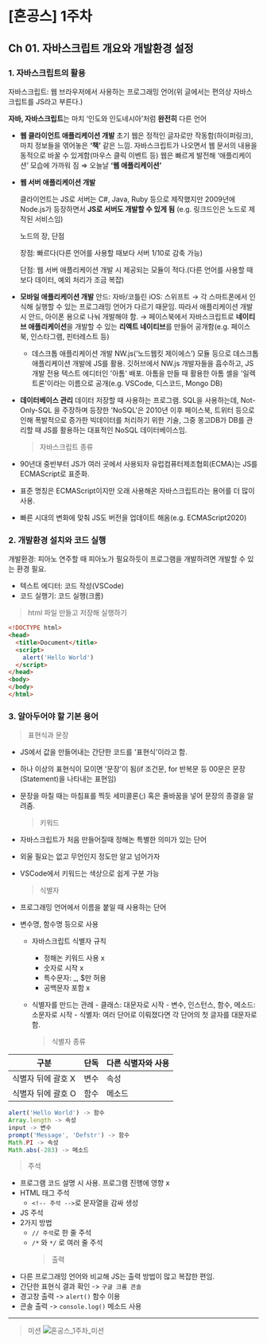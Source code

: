 # [혼공스] 1주차

## Ch 01. 자바스크립트 개요와 개발환경 설정

### 1. 자바스크립트의 활용

자바스크립트: 웹 브라우저에서 사용하는 프로그래밍 언어(위 글에서는 편의상 자바스크립트를 JS라고 부른다.)

**자바, 자바스크립트**는 마치 ‘인도와 인도네시아’처럼 **완전히** 다른 언어

- **웹 클라이언트 애플리케이션 개발**
  초기 웹은 정적인 글자로만 작동함(하이퍼링크), 마치 정보들을 엮어놓은 **‘책’** 같은 느낌.
  자바스크립트가 나오면서 웹 문서의 내용을 동적으로 바꿀 수 있게함(마우스 클릭 이벤트 등)
  웹은 빠르게 발전해 ‘애플리케이션’ 모습에 가까워 짐 ⇒ 오늘날 **‘웹 애플리케이션’**
- **웹 서버 애플리케이션 개발**

  클라이언트는 JS로 서버는 C#, Java, Ruby 등으로 제작했지만 2009년에 Node.js가 등장하면서 **JS로 서버도 개발할 수 있게 됨** (e.g. 링크드인은 노드로 제작된 서비스임)

  노드의 장, 단점

  장점: 빠르다(다른 언어를 사용할 때보다 서버 1/10로 감축 가능)

  단점: 웹 서버 애플리케이션 개발 시 제공되는 모듈이 적다.(다른 언어를 사용할 때보다 데이터, 예외 처리가 조금 복잡)

- **모바일 애플리케이션 개발**
  안드: 자바/코틀린
  iOS: 스위프트
  → 각 스마트폰에서 인식해 실행할 수 있는 프로그래밍 언어가 다르기 때문임. 따라서 애플리케이션 개발 시 안드, 아이폰 용으로 나눠 개발해야 함.
  → 페이스북에서 자바스크립트로 **네이티브 애플리케이션**을 개발할 수 있는 **리액트 네이티브**를 만들어 공개함(e.g. 페이스북, 인스타그램, 핀터레스트 등)
  - 데스크톱 애플리케이션 개발
    NW.js(’노드웹킷 제이에스’) 모듈 등으로 데스크톱 애플리케이션 개발에 JS를 활용.
    깃허브에서 NW.js 개발자들을 흡수하고, JS 개발 전용 텍스트 에디터인 '아톰' 배포. 아톰을 만들 때 활용한 아톰 셸을 '일렉트론'이라는 이름으로 공개(e.g. VSCode, 디스코드, Mongo DB)
- **데이터베이스 관리**
  데이터 저장할 때 사용하는 프로그램.
  SQL을 사용하는데, Not-Only-SQL 을 주장하며 등장한 'NoSQL'은 2010년 이후 페이스북, 트위터 등으로 인해 폭발적으로 증가한 빅데이터를 처리하기 위한 기술, 그중 몽고DB가 DB를 관리할 때 JS를 활용하는 대표적인 NoSQL 데이터베이스임.
  > 자바스크립트 종류
- 90년대 중반부터 JS가 여러 곳에서 사용되자 유럽컴퓨터제조협회(ECMA)는 JS를 ECMAScript로 표준화.
- 표준 명칭은 ECMAScript이지만 오래 사용해온 자바스크립트라는 용어를 더 많이 사용.
- 빠른 시대의 변화에 맞춰 JS도 버전을 업데이트 해옴(e.g. ECMAScript2020)

### 2. 개발환경 설치와 코드 실행

개발환경: 피아노 연주할 때 피아노가 필요하듯이 프로그램을 개발하려면 개발할 수 있는 환경 필요.

- 텍스트 에디터: 코드 작성(VSCode)
- 코드 실행기: 코드 실행(크롬)

> html 파일 만들고 저장해 실행하기

```html
<!DOCTYPE html>
<head>
  <title>Document</title>
  <script>
    alert('Hello World')
  </script>
</head>
<body>
</body>
</html>
```

### 3. 알아두어야 할 기본 용어

> 표현식과 문장

- JS에서 값을 만들어내는 간단한 코드를 '표현식'이라고 함.
- 하나 이상의 표현식이 모이면 '문장'이 됨(if 조건문, for 반복문 등 00문은 문장(Statement)을 나타내는 표현임)
- 문장을 마칠 때는 마침표를 찍듯 세미콜론(;) 혹은 줄바꿈을 넣어 문장의 종결을 알려줌.
  > 키워드
- 자바스크립트가 처음 만들어질때 정해논 특별한 의미가 있는 단어
- 외울 필요는 없고 무언인지 정도만 알고 넘어가자
- VSCode에서 키워드는 색상으로 쉽게 구분 가능
  > 식별자
- 프로그래밍 언어에서 이름을 붙일 때 사용하는 단어
- 변수명, 함수명 등으로 사용

  - 자바스크립트 식별자 규칙

    - 정해논 키워드 사용 x
    - 숫자로 시작 x
    - 특수문자: \_, $만 허용
    - 공백문자 포함 x

  - 식별자를 만드는 관례 - 클래스: 대문자로 시작 - 변수, 인스턴스, 함수, 메소드: 소문자로 시작 - 식별자: 여러 단어로 이뤄졌다면 각 단어의 첫 글자를 대문자로 함.
    > 식별자 종류

| 구분               | 단독 | 다른 식별자와 사용 |
| ------------------ | ---- | ------------------ |
| 식별자 뒤에 괄호 X | 변수 | 속성               |
| 식별자 뒤에 괄호 O | 함수 | 메소드             |

```jsx
alert('Hello World') -> 함수
Array.length -> 속성
input -> 변수
prompt('Message', 'Defstr') -> 함수
Math.PI -> 속성
Math.abs(-283) -> 메소드
```

> 주석

- 프로그램 코드 설명 시 사용. 프로그램 진행에 영향 x
- HTML 태그 주석
  - `<!-- 주석 -->`로 문자열을 감싸 생성
- JS 주석
- 2가지 방법
  - `// 주석`로 한 줄 주석
  - `/*` 와 `*/` 로 여러 줄 주석
    > 출력
- 다른 프로그래밍 언어와 비교해 JS는 출력 방법이 많고 복잡한 편임.
- 간단한 표현식 결과 확인 -> `구글 크롬 콘솔`
- 경고창 출력 -> `alert()` 함수 이용
- 콘솔 출력 -> `console.log()` 메소드 사용

---

> 미션
> ![혼공스_1주차_미션](https://github.com/allzeroyou/JS-Study/assets/71822139/8499d0ac-9008-4ef5-a53d-8dadef8c6fbb)
